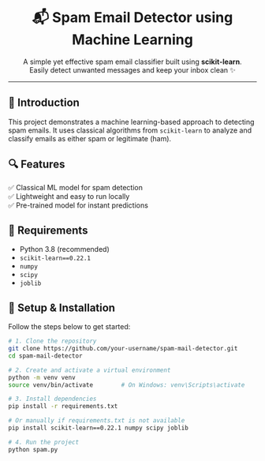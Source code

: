 <h1 align="center">📬 Spam Email Detector using Machine Learning</h1>

<p align="center">
  A simple yet effective spam email classifier built using <strong>scikit-learn</strong>.<br>
  Easily detect unwanted messages and keep your inbox clean ✨
</p>

---

## 📧 Introduction

This project demonstrates a machine learning-based approach to detecting spam emails. It uses classical algorithms from `scikit-learn` to analyze and classify emails as either spam or legitimate (ham).

## 🔍 Features

✅ Classical ML model for spam detection  
✅ Lightweight and easy to run locally  
✅ Pre-trained model for instant predictions

## 🧰 Requirements

- Python 3.8 (recommended)
- `scikit-learn==0.22.1`
- `numpy`
- `scipy`
- `joblib`

## 🚀 Setup & Installation

Follow the steps below to get started:

```bash
# 1. Clone the repository
git clone https://github.com/your-username/spam-mail-detector.git
cd spam-mail-detector

# 2. Create and activate a virtual environment
python -m venv venv
source venv/bin/activate        # On Windows: venv\Scripts\activate

# 3. Install dependencies
pip install -r requirements.txt

# Or manually if requirements.txt is not available
pip install scikit-learn==0.22.1 numpy scipy joblib

# 4. Run the project
python spam.py
